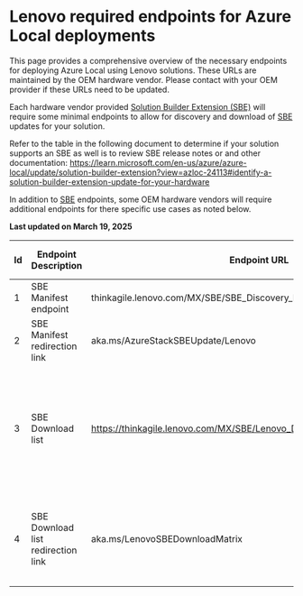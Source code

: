 # Lenovo required endpoints for Azure Local deployments

This page provides a comprehensive overview of the necessary endpoints for deploying Azure Local using Lenovo solutions. These URLs are maintained by the OEM hardware vendor. Please contact with your OEM provider if these URLs need to be updated.

Each hardware vendor provided [Solution Builder Extension (SBE)](https://learn.microsoft.com/en-us/azure/azure-local/update/solution-builder-extension) will require some minimal endpoints to allow for discovery and download of [SBE](https://learn.microsoft.com/en-us/azure/azure-local/update/solution-builder-extension) updates for your solution.

Refer to the table in the following document to determine if your solution supports an SBE as well is to review SBE release notes or and other documentation: https://learn.microsoft.com/en-us/azure/azure-local/update/solution-builder-extension?view=azloc-24113#identify-a-solution-builder-extension-update-for-your-hardware

In addition to [SBE](https://learn.microsoft.com/en-us/azure/azure-local/update/solution-builder-extension) endpoints, some OEM hardware vendors will require additional endpoints for there specific use cases as noted below.

**Last updated on March 19, 2025**

| Id | Endpoint Description | Endpoint URL                                                           | Port | Notes                                                    | Arc gateway support | Required for                 |
|----|---------------------|------------------------------------------------------------------------|------|----------------------------------------------------------|---------------------|------------------------------|
| 1  | SBE Manifest endpoint    | thinkagile.lenovo.com/MX/SBE/SBE_Discovery_Lenovo.xml  | 443  | Enables discovery and confirmation of validity for SBE updates from OEM | No                  | Deployment & Post deployment |
| 2  | SBE Manifest redirection link     | aka.ms/AzureStackSBEUpdate/Lenovo                                      | 443  | Microsoft redirection to the explicit OEM SBE manifest endpoint. | No                 | Deployment & Post deployment |
| 3  | SBE Download list     | https://thinkagile.lenovo.com/MX/SBE/Lenovo_DownloadConnector_Matrix.xml                                   | 443  | online list of SBE download endpoints. Required for Azure Local to be able to download SBE files to avoid "AdditionalContentRequired" state (see "Download" in [Avanced SBE capabilities](https://learn.microsoft.com/en-us/azure/azure-local/update/solution-builder-extension?view=azloc-24113#advanced-solution-builder-extension-capabilities)).<br><br>**Tip:** Review the contents of this file for the full list of endpoints, by SBE version.   | No                 | Deployment & Post deployment |
| 4  | SBE Download list redirection link     | aka.ms/LenovoSBEDownloadMatrix                                   | 443  | Microsoft redirection to online list of SBE download endpoints. Required for Azure Local to be able to download SBE files to avoid "AdditionalContentRequired" state (see "Download" in [Avanced SBE capabilities](https://learn.microsoft.com/en-us/azure/azure-local/update/solution-builder-extension?view=azloc-24113#advanced-solution-builder-extension-capabilities)). | No                 | Deployment & Post deployment |



